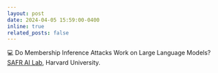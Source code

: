 ```yaml
---
layout: post
date: 2024-04-05 15:59:00-0400
inline: true
related_posts: false
---
```


:computer: Do Membership Inference Attacks Work on Large Language Models? [SAFR AI Lab](https://sethneel.com/safr-ai-lab/), Harvard University.
